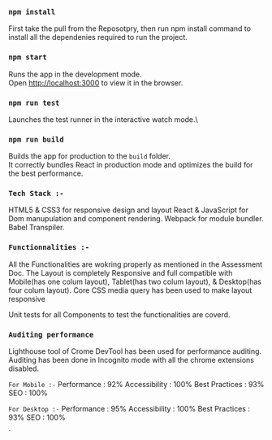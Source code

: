 
### `npm install`
First take the pull from the Reposotpry,
then run npm install command to install all the dependenies required to run the project.


### `npm start`

Runs the app in the development mode.\
Open [http://localhost:3000](http://localhost:3000) to view it in the browser.



### `npm run test`

Launches the test runner in the interactive watch mode.\


### `npm run build`

Builds the app for production to the `build` folder.\
It correctly bundles React in production mode and optimizes the build for the best performance.



### `Tech Stack :- `
HTML5 & CSS3 for responsive design and layout
React & JavaScript for Dom manupulation and component rendering.
Webpack for module bundler.
Babel Transpiler.

### `Functionnalities :- `

All the Functionalities are wokring properly as mentioned in the Assessment Doc.
The Layout is completely Responsive and full compatible with Mobile(has one colum layout), Tablet(has two colum layout), & Desktop(has four colum layout).
Core CSS media query has been used to make layout responsive

Unit tests for all Components to test the functionalities are coverd.

### `Auditing performance`
Lighthouse tool of Crome DevTool has been used for performance auditing.
Auditing has been done in Incognito mode with all the chrome extensions disabled.

 `For Mobile :-`
 Performance :    92%
 Accessibility :  100%
 Best Practices : 93%
 SEO :            100%
 
 `For Desktop :-`
 Performance :    95%
 Accessibility :  100%
 Best Practices : 93%
 SEO :            100%
 

`
